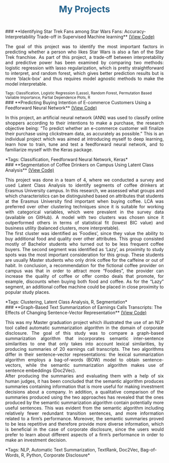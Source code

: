# <p align="center"> <span style="color:#21618C "> My Projects </span> </p>

<br>
### **Identifying Star Trek Fans among Star Wars Fans: Accuracy-Interpretability Trade-off in Supervised Machine learning** <a href="https://github.com/aigerim1997/my-portfolio/tree/master/accuracy-interpretability-tradeoff" target="_blank"> (View Code) </a>
<p align="justify">
The goal of this project was to identify the most important factors in predicting whether a person who likes Star Wars is also a fan of the Star Trek franchise. As part of this project, a trade-off between interpretability and predictive power has been examined by comparing two methods: logistic regression with lasso regularization, which is pretty straightforward to interpret, and random forest, which gives better prediction results but is more 'black-box' and thus requires model agnostic methods to make the model interpretable.
</p>
<small>Tags: Classification, Logistic Regression (Lasso), Random Forest, Permutation Based Variable Importance, Partial Dependence Plots, R</small>

<br>
### **Predicting Buying Intention of E-commerce Customers Using a Feedforward Neural Network** <a href="https://github.com/aigerim1997/my-portfolio/tree/master/fnn" target="_blank"> (View Code) </a>
<p align="justify">
In this project, an artificial neural network (ANN) was used to classify online shoppers according to their
intentions to make a purchase, the research objective being: “To predict whether an e-commerce customer
will finalize their purchase using clickstream data, as accurately as possible.” This is an individual project which was aimed at introducing myself to deep learning, learn how to train, tune and test a feedforward neural network, and to familiarize myself with the Keras package. 
</p>
*Tags: Classification, Feedforward Neural Network, Keras*

<br>
### **Segmentation of Coffee Drinkers on Campus Using Latent Class Analysis** <a href="https://github.com/aigerim1997/my-portfolio/tree/master/clustering-lca" target="_blank"> (View Code) </a>
<p align="justify">
This project was done in a team of 4, where we conducted a survey and used Latent Class Analysis to identify segments of coffee drinkers at Erasmus University campus. In this research, we assessed what groups and which characteristics can be distinguished based on attributes that students at the Erasmus University find important when buying coffee. LCA was preferred over other clustering techniques since it is suitable for working with categorical variables, which were prevalent in the survey data (available on GitHub). A model with two clusters was chosen since it outperformed others in terms of statistical fit (lowest BIC value) and business utility (balanced clusters, more interpretable). 
<br>
The first cluster was identified as ‘Foodies’, since they value the ability to buy additional food and quality over other attributes. This group consisted mostly of Bachelor students who turned out to be less frequent coffee buyers. The second segment was identified as ‘Lazy’, as proximity to study spots was the most important consideration for this group. These students are usually Master students who only drink coffee for the caffeine or out of habit. In conclusion, a recommendation for the fictional coffee provider on campus was that in order to attract more “Foodies”, the provider can increase the quality of coffee or offer combo deals that promote, for example, discounts when buying both food and coffee. As for the “Lazy” segment, an additional coffee machine could be placed in close proximity to popular study places.
</p>
*Tags: Clustering, Latent Class Analysis, R, Segmentation*

<br>
### **Graph-Based Text Summarization of Earnings Calls Transcripts: The Effects of Changing Sentence-Vector Representation** <a href="https://github.com/aigerim1997/my-portfolio/tree/master/text-summarization" target="_blank"> (View Code) </a>
<p align="justify">
This was my Master graduation project which illustrated the use of an NLP tool called automatic summarization algorithm in the domain of corporate disclosure. The goal of this study was to compare a graph-based summarization algorithm that incorporates semantic inter-sentence similarities to one that only takes into account lexical similarities, by producing summaries of 20 earnings call transcripts. The two algorithms differ in their sentence-vector representations: the lexical summarization algorithm employs a bag-of-words (BOW) model to obtain sentence-vectors, while the semantic summarization algorithm makes use of sentence embeddings (Doc2Vec). 
<br>
After producing the summaries and evaluating them with a help of six human judges, it has been concluded that the semantic algorithm produces summaries containing information that is more useful for making investment decisions about a company. In addition, a qualitative comparison of the summaries produced using the two approaches has revealed that the ones produced by the semantic summarization algorithm contain potentially more useful sentences. This was evident from the semantic algorithm including relatively fewer redundant transition sentences, and more information related to a firm’s performance. Moreover, the semantic summaries proved to be less repetitive and therefore provide more diverse information, which is beneficial in the case of corporate disclosure, since the users would prefer to learn about different aspects of a firm’s performance in order to make an investment decision.
</p>
*Tags: NLP, Automatic Text Summarization, TextRank, Doc2Vec, Bag-of-Words, R, Python, Corporate Disclosure*

